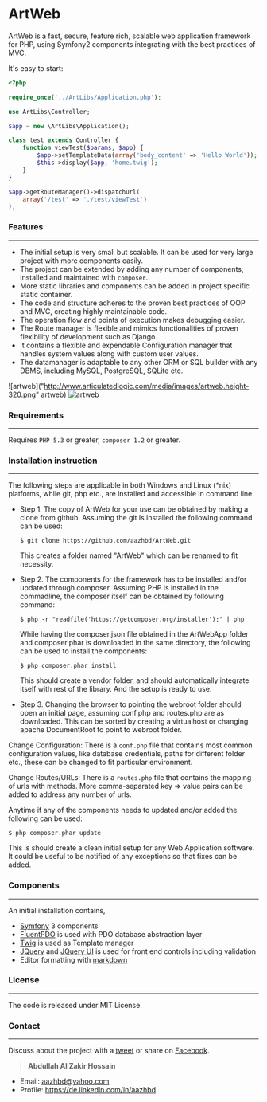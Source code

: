 
# ArtWeb

ArtWeb is a fast, secure, feature rich, scalable web application framework for PHP, using Symfony2 components integrating with the best practices of MVC.

It's easy to start:

```php
<?php

require_once('../ArtLibs/Application.php');

use ArtLibs\Controller;

$app = new \ArtLibs\Application();

class test extends Controller {
    function viewTest($params, $app) {
        $app->setTemplateData(array('body_content' => 'Hello World'));
        $this->display($app, 'home.twig');
    }
}

$app->getRouteManager()->dispatchUrl(
	array('/test' => './test/viewTest')
);

```

### Features
------------

 - The initial setup is very small but scalable. It can be used for very large project with more components easily.
 - The project can be extended by adding any number of components, installed and maintained with ```composer```.
 - More static libraries and components can be added in project specific static container.
 - The code and structure adheres to the proven best practices of OOP and MVC, creating highly maintainable code.
 - The operation flow and points of execution makes debugging easier.
 - The Route manager is flexible and mimics functionalities of proven flexibility of development such as Django.
 - It contains a flexible and expendable Configuration manager that handles system values along with custom user values.
 - The datamanager is adaptable to any other ORM or SQL builder with any DBMS, including MySQL, PostgreSQL, SQLite etc.

![artweb]("http://www.articulatedlogic.com/media/images/artweb.height-320.png" artweb)
<img alt="artweb" class="img-fluid" src="http://www.articulatedlogic.com/media/images/artweb.height-320.png">

### Requirements
----------------

Requires `PHP 5.3` or greater, `composer 1.2` or greater.


### Installation instruction
----------------------------

The following steps are applicable in both Windows and Linux (*nix) platforms, while git, php etc., are installed and accessible in command line.

* Step 1. The copy of ArtWeb for your use can be obtained by making a clone from github. Assuming the git is installed the following command can be used:

	```
	$ git clone https://github.com/aazhbd/ArtWeb.git
	```

	This creates a folder named "ArtWeb" which can be renamed to fit necessity.

* Step 2. The components for the framework has to be installed and/or updated through composer. Assuming PHP is installed in the commadline, the composer itself can be obtained by following command:

	```
	$ php -r "readfile('https://getcomposer.org/installer');" | php
	```

	While having the composer.json file obtained in the ArtWebApp folder and composer.phar is downloaded in the same directory, the following can be used to install the components:

	```
	$ php composer.phar install
	```

	This should create a vendor folder, and should automatically integrate itself with rest of the library. And the setup is ready to use.
	

* Step 3. Changing the browser to pointing the webroot folder should open an initial page, assuming conf.php and routes.php are as downloaded. This can be sorted by creating a virtualhost or changing apache DocumentRoot to point to webroot folder.


Change Configuration: There is a `conf.php` file that contains most common configuration values, like database credentials, paths for different folder etc., these can be changed to fit particular environment.

Change Routes/URLs: There is a `routes.php` file that contains the mapping of urls with methods. More  comma-separated key => value pairs can be added to address any number of urls.

Anytime if any of the components needs to updated and/or added the following can be used:

```
$ php composer.phar update
```

This is should create a clean initial setup for any Web Application software. It could be useful to be notified of any exceptions so that fixes can be added.


### Components
--------------

An initial installation contains,

 - [Symfony](https://symfony.com/) 3 components
 - [FluentPDO](https://github.com/envms/fluentpdo) is used with PDO database abstraction layer
 - [Twig](http://twig.sensiolabs.org/) is used as Template manager
 - [JQuery](https://jquery.com/) and [JQuery UI](https://jqueryui.com/) is used for front end controls including validation
 - Editor formatting with [markdown](https://simplemde.com/)


### License
-----------

The code is released under MIT License.


### Contact
-----------

Discuss about the project with a [tweet](https://twitter.com/intent/tweet?hashtags=php&original_referer=http%3A%2F%2F127.0.0.1%3A91%2F&text=Check%20out%20ArtWeb%20MVC%20Framework!&tw_p=tweetbutton&url=http%3A%2F%2Fgithub.com%2Faazhbd%2FArtWeb&via=aazhbd) or share on [Facebook](https://www.facebook.com/sharer.php?u=https%3A%2F%2Fgithub.com%2Faazhbd%2FArtWeb).

> **Abdullah Al Zakir Hossain**

- Email:   <aazhbd@yahoo.com>
- Profile:   <https://de.linkedin.com/in/aazhbd>
